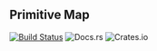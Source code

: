 ## Primitive Map

[![Build Status](https://travis-ci.org/mersinvald/primitive-map-rs.svg?branch=master)](https://travis-ci.org/mersinvald/primitive-map-rs)
![Docs.rs](https://docs.rs/primitivemap/badge.svg)
![Crates.io](https://img.shields.io/crates/d/primitivemap.svg)
